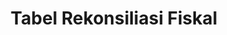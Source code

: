 ---
id: 98
title: Tabel Rekonsiliasi Fiskal
linkurl: https://kutt.it/w5IMpI
fitur: lainlain
category: lainlain
createdTime : 03/09/2019
modifiedTime : 12/01/2020
topik: Chapter Akuntansi
img: excel.png
---